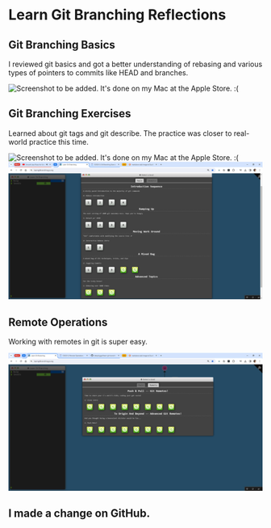# Learn Git Branching Reflections

## Git Branching Basics

I reviewed git basics and got a better understanding of rebasing and various types of pointers to commits like HEAD and branches.

![Screenshot to be added. It's done on my Mac at the Apple Store. :(](./screenshots/git-branching-basics.PNG "Screenshot to be added. It's done on my Mac at the Apple Store :(")

## Git Branching Exercises

Learned about git tags and git describe. The practice was closer to real-world practice this time.

![Screenshot to be added. It's done on my Mac at the Apple Store. :(](./screenshots/git-branching-exercises-1.PNG "Screenshot to be added. It's done on my Mac at the Apple Store :(")
![Partial Screenshot from Windows PC](./screenshots/git-branching-exercises-2.PNG "Partial Screenshot from Windows PC")

## Remote Operations

Working with remotes in git is super easy.

![Done](./screenshots/remote-operations.PNG "Done")

## I made a change on GitHub.
